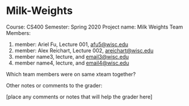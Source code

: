 # Milk-Weights

Course: CS400
Semester: Spring 2020
Project name: Milk Weights
Team Members:
1. member: Ariel Fu, Lecture 001, afu5@wisc.edu
2. member: Alex Reichart, Lecture 002, areichart@wisc.edu
3. member name3, lecture, and email3@wisc.edu
4. member name4, lecture, and email4@wisc.edu

 

Which team members were on same xteam together?



Other notes or comments to the grader:

[place any comments or notes that will help the grader here]

 
